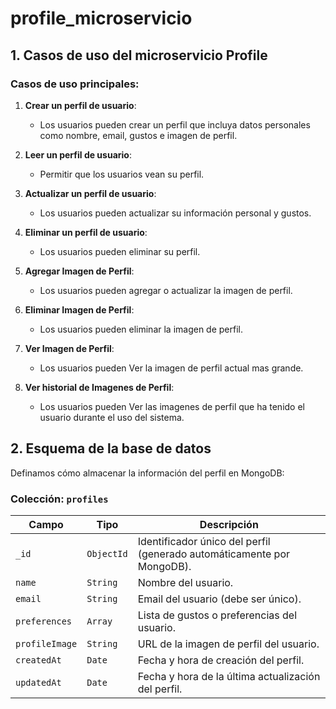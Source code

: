 # profile_microservicio

## 1. Casos de uso del microservicio Profile

### Casos de uso principales:

1. **Crear un perfil de usuario**:
   - Los usuarios pueden crear un perfil que incluya datos personales como nombre, email, gustos e imagen de perfil.

2. **Leer un perfil de usuario**:
   - Permitir que los usuarios vean su perfil.

3. **Actualizar un perfil de usuario**:
   - Los usuarios pueden actualizar su información personal y gustos.

4. **Eliminar un perfil de usuario**:
   - Los usuarios pueden eliminar su perfil.

5. **Agregar Imagen de Perfil**:
   - Los usuarios pueden agregar o actualizar la imagen de perfil.

6. **Eliminar Imagen de Perfil**:
   - Los usuarios pueden eliminar la imagen de perfil.

7. **Ver Imagen de Perfil**:
   - Los usuarios pueden Ver la imagen de perfil actual mas grande.

8. **Ver historial de Imagenes de Perfil**:
   - Los usuarios pueden Ver las imagenes de perfil que ha tenido el usuario durante el uso del sistema.
     

## 2. Esquema de la base de datos

Definamos cómo almacenar la información del perfil en MongoDB:

### Colección: `profiles`

| Campo          | Tipo         | Descripción                                          |
|----------------|--------------|------------------------------------------------------|
| `_id`          | `ObjectId`  | Identificador único del perfil (generado automáticamente por MongoDB). |
| `name`         | `String`    | Nombre del usuario.                                   |
| `email`        | `String`    | Email del usuario (debe ser único).                  |
| `preferences`  | `Array`     | Lista de gustos o preferencias del usuario.          |
| `profileImage` | `String`    | URL de la imagen de perfil del usuario.              |
| `createdAt`    | `Date`      | Fecha y hora de creación del perfil.                 |
| `updatedAt`    | `Date`      | Fecha y hora de la última actualización del perfil.  |
